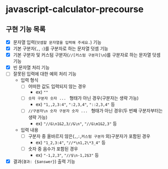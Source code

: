 # javascript-calculator-precourse
## 구현 기능 목록
- [x] 문자열 입력(`덧셈할 문자열을 입력해 주세요.`) 기능
- [x] 기본 구분자(`,`, `:`)를 구분자로 하는 문자열 덧셈 기능
- [x] 기본 구분자 및 커스텀 구분자(`//[커스텀 구분자]\n`)를 구분자로 하는 문자열 덧셈 기능
- [x] 빈 문자열 처리 기능
- [ ] 잘못된 입력에 대한 예외 처리 기능
  - 입력 형식
    - [ ] 어떠한 값도 입력되지 않는 경우
      - ex) `""`
    - [ ] `숫자 구분자 숫자 ... ` 형태가 아닌 경우(구분자는 생략 가능)
      - ex) `"1,,2,3:4"`, `":2,3,4"`, `"::2,3,4"` 등
    - [ ] `//구분자\n 숫자 구분자 숫자 ... ` 형태가 아닌 경우(두 번째 구분자부터는 생략 가능)
      - ex) `"//&\n1&2,3//&\n"`, `"//&\m1&2,3"` 등
  - 입력 내용
    - [ ] 구분자 중 올바르지 않은(`,`,`:`,`커스텀 구분자` 외)구분자가 포함된 경우
      - ex) `"1_2,3:4"`, `"//*\n1,2\*3_4"` 등
    - [ ] 숫자 중 음수가 포함된 경우
      - ex) `"-1,2,3"`, `"//$\n-1,2$3"` 등
- [x] 결과(`결과: {$answer}`) 출력 기능